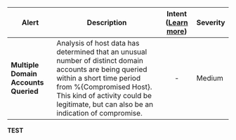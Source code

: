 |Alert|Description|Intent ([Learn more](#intentions))|Severity|
|----|----|:----:|--|
|**Multiple Domain Accounts Queried**|Analysis of host data has determined that an unusual number of distinct domain accounts are being queried within a short time period from %{Compromised Host}. This kind of activity could be legitimate, but can also be an indication of compromise.|-|Medium|
**TEST**
